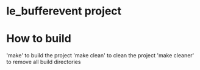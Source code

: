 # le_bufferevent project


# How to build
'make' to build the project
'make clean' to clean the project
'make cleaner' to remove all build directories



